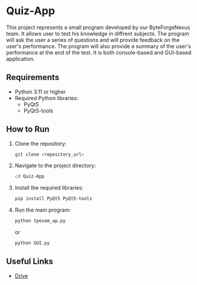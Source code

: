 # Quiz-App

This project represents a small program developed by our ByteForgeNexus team. It allows user to test his knowledge in diffrent subjects. The program will ask the user a series of questions and will provide feedback on the user's performance. The program will also provide a summary of the user's performance at the end of the test. It is both console-based and GUI-based application.

## Requirements

- Python 3.11 or higher
- Required Python libraries:
  - PyQt5
  - PyQt5-tools

## How to Run

1. Clone the repository:
   ```bash
   git clone <repository_url>
   ```
2. Navigate to the project directory:
   ```bash
   cd Quiz-App
   ```
3. Install the required libraries:
   ```bash
   pip install PyQt5 PyQt5-tools
   ```
4. Run the main program:
   ```bash
   python tpexam_ap.py
   ```
   or
   ```bash
   python GUI.py
   ```

## Useful Links

- [Drive](https://drive.google.com/drive/folders/1NrkSnAPx4Q1njaDDE-kAsc_I7y8JH-NY?usp=sharing)
